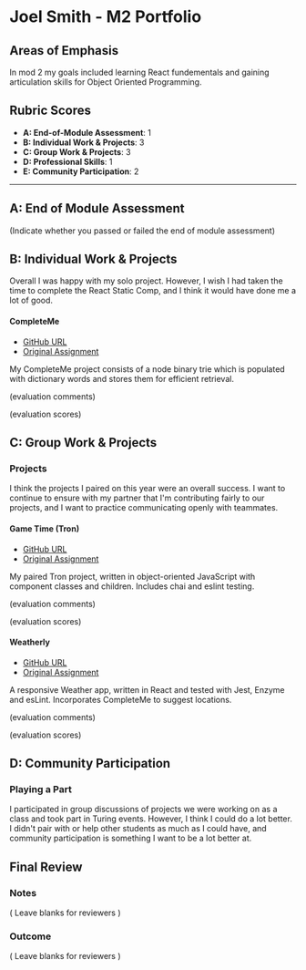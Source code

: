 # Joel Smith - M2 Portfolio

## Areas of Emphasis

In mod 2 my goals included learning React fundementals and gaining articulation skills for Object Oriented Programming. 

## Rubric Scores

* **A: End-of-Module Assessment**: 1
* **B: Individual Work & Projects**: 3
* **C: Group Work & Projects**: 3
* **D: Professional Skills**: 1
* **E: Community Participation**: 2

-----------------------

## A: End of Module Assessment

(Indicate whether you passed or failed the end of module assessment)

## B: Individual Work & Projects

Overall I was happy with my solo project. However, I wish I had taken the time to complete the React Static Comp, and I think 
it would have done me a lot of good. 

#### CompleteMe

* [GitHub URL](https://github.com/JoelSmith123/complete-me)
* [Original Assignment](http://frontend.turing.io/projects/complete-me.html)

My CompleteMe project consists of a node binary trie which is populated with dictionary words and stores them for efficient
retrieval.

(evaluation comments)

(evaluation scores)

## C: Group Work & Projects

### Projects

I think the projects I paired on this year were an overall success. I want to continue to ensure with my partner that I'm 
contributing fairly to our projects, and I want to practice communicating openly with teammates. 

#### Game Time (Tron)

* [GitHub URL](https://github.com/JoelSmith123/game-time)
* [Original Assignment](http://frontend.turing.io/projects/game-time.html)

My paired Tron project, written in object-oriented JavaScript with component classes and children. Includes chai and eslint 
testing. 

(evaluation comments)

(evaluation scores)

#### Weatherly

* [GitHub URL](https://github.com/JoelSmith123/weathrly)
* [Original Assignment](http://frontend.turing.io/projects/weathrly.html)

A responsive Weather app, written in React and tested with Jest, Enzyme and esLint. Incorporates CompleteMe to suggest 
locations. 

(evaluation comments)

(evaluation scores)

## D: Community Participation

### Playing a Part

I participated in group discussions of projects we were working on as a class and took part in Turing events. However, I think 
I could do a lot better. I didn't pair with or help other students as much as I could have, and community participation is 
something I want to be a lot better at. 

## Final Review

### Notes

( Leave blanks for reviewers )

### Outcome

( Leave blanks for reviewers )
